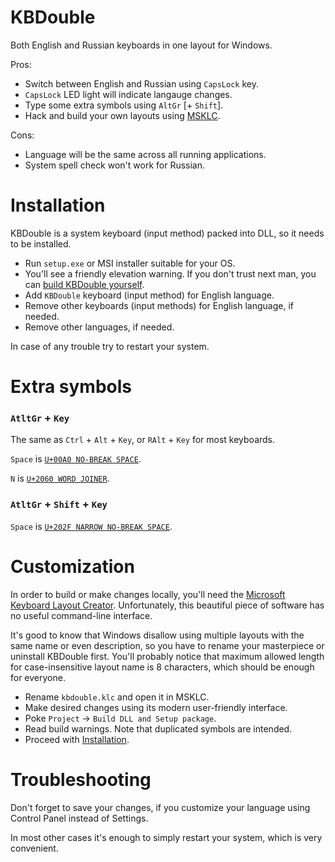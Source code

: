 # KBDouble

Both English and Russian keyboards in one layout for Windows.

Pros:
* Switch between English and Russian using `CapsLock` key.
* `CapsLock` LED light will indicate langauge changes.
* Type some extra symbols using `AltGr` [+ `Shift`].
* Hack and build your own layouts using [MSKLC](https://www.microsoft.com/en-us/download/details.aspx?id=22339).

Cons:
* Language will be the same across all running applications.
* System spell check won't work for Russian.

# Installation

KBDouble is a system keyboard (input method) packed into DLL, so it needs to be installed.

* Run `setup.exe` or MSI installer suitable for your OS.
* You'll see a friendly elevation warning. If you don't trust next man, you can [build KBDouble yourself](#customization).
* Add `KBDouble` keyboard (input method) for English language.
* Remove other keyboards (input methods) for English language, if needed.
* Remove other languages, if needed.

In case of any trouble try to restart your system.

# Extra symbols

### `AtltGr` + `Key`

The same as `Ctrl` + `Alt` + `Key`, or `RAlt` + `Key` for most keyboards.

`Space` is [`U+00A0 NO-BREAK SPACE`](https://en.wikipedia.org/wiki/Non-breaking_space).

`N` is [`U+2060 WORD JOINER`](https://en.wikipedia.org/wiki/Word_joiner).

### `AtltGr` + `Shift` + `Key`

`Space` is [`U+202F NARROW NO-BREAK SPACE`](https://en.wikipedia.org/wiki/Thin_space).

# Customization

In order to build or make changes locally, you'll need the [Microsoft Keyboard Layout Creator](https://www.microsoft.com/en-us/download/details.aspx?id=22339). Unfortunately, this beautiful piece of software has no useful command-line interface.

It's good to know that Windows disallow using multiple layouts with the same name or even description, so you have to rename your masterpiece or uninstall KBDouble first. You'll probably notice that maximum allowed length for case-insensitive layout name is 8 characters, which should be enough for everyone.

* Rename `kbdouble.klc` and open it in MSKLC.
* Make desired changes using its modern user-friendly interface.
* Poke `Project` → `Build DLL and Setup package`.
* Read build warnings. Note that duplicated symbols are intended.
* Proceed with [Installation](#installation).

# Troubleshooting

Don't forget to save your changes, if you customize your language using Control Panel instead of Settings.

In most other cases it's enough to simply restart your system, which is very convenient.
